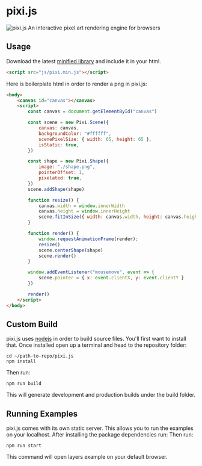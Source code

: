 # pixi.js
![pixi.js](https://media.giphy.com/media/vFKqnCdLPNOKc/giphy.gif)
An interactive pixel art rendering engine for browsers

## Usage
Download the latest [minified library](https://raw.github.com/jonobr1/two.js/dev/build/two.min.js) and include it in your html.

```html
<script src="js/pixi.min.js"></script>
```

Here is boilerplate html in order to render a png in pixi.js:
```html
<body>
    <canvas id="canvas"></canvas>
    <script>
        const canvas = document.getElementById("canvas")

        const scene = new Pixi.Scene({
            canvas: canvas,
            backgroundColor: "#ffffff",
            scenePixelSize: { width: 65, height: 65 },
            isStatic: true,
        })

        const shape = new Pixi.Shape({
            image: "./shape.png",
            pointerOffset: 1,
            pixelated: true,
        })
        scene.addShape(shape)

        function resize() {
            canvas.width = window.innerWidth
            canvas.height = window.innerHeight
            scene.fitInSize({ width: canvas.width, height: canvas.height })
        }

        function render() {
            window.requestAnimationFrame(render);
            resize()
            scene.centerShape(shape)
            scene.render()
        }

        window.addEventListener("mousemove", event => {
            scene.pointer = { x: event.clientX, y: event.clientY }
        })

        render()
    </script>
</body>
```

## Custom Build
pixi.js uses [nodejs](http://nodejs.org/) in order to build source files. You'll first want to install that. Once installed open up a terminal and head to the repository folder:

```
cd ~/path-to-repo/pixi.js
npm install
```

Then run:
```
npm run build
```

This will generate development and production builds under the build folder.

## Running Examples
pixi.js comes with its own static server. This allows you to run the examples on your localhost. After installing the package dependencies run:
Then run:

```
npm run start
```

This command will open layers example on your default browser.